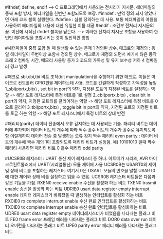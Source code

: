 #ifndef, define, endif  --> C 프로그래밍에서 사용되는 전처리기 지시문, 헤더파일의 중복 포함 방지, 헤더파일을 한번만 포함되도록 보장. 
#inndef : 만약 정의 되지 않았다면 아래 코드 블록 실행한다. 
#define : 심볼 정의하는 데 사용. 보통 헤더파일의 이름을 사용하여 헤더파일의 내용에 대한 유일한 이름 제공
#endif : 조건부 전처리 지시문의 끝. 이전에 시작된 ifndef 블록을 닫는다. 
--> 이러한 전치리 지시문 조합을 사용하여 한번만 헤더파일을 포함시키는 것이 일반적인 방법 

#헤더파일이 중복 포함 될 때 발생할 수 있는 문제 
1 정의된 상수, 매크로의 재정의 : 동일 헤더파일이 두번이상 포함시 정의된 상수, 메크로가 재정의 되면서 예기치 않은 동작 초래 
2 컴파일 시간, 메모리 사용량 증가 
3 코드의 가독성 및 유지 보수성 저하
4 컴파일러 경고 발생 

#매크로 sbi,cbi,tbi 비트 조작(bit manipulation)을 수행하기 위한 매크로. 
이들은 마이크로 컨트롤러 GPIO핀을 제어하는데 사용. 코드를 간결하게 작성하고 가독성을 높임
1_sbi(portx,bitx) , set bit in port의 약자, 지정된 포트의 지정된 비트를 설정하는 역할 -> 해당 포트 레지스터에 특정 비트를 1로 설정
2_cbi(portx,bitx) , clear bit in port의 약자, 지정된 포트의를 클리어하는 역할 -> 해당 포트 레지스터에 특정 비트를 0으로 클리어
3_tbi(portx,bitx) , toggle bit in port의 약자, 지정된 포트의 지정된 비트를 토글 하는 역할  -> 해당 포트 레지스터에서 특정 비트의 상태 반전 

#패리티(parity) 데이터 전송에서 오류 감지하는 데 사용되는 기술. 
패리티 비트는 데이터에 추가되어 데이터 비트의 개수에 따라 짝수 홀수 비트의 개수가 홀수로 유지되도록함
이럴게하여 데이터 전송 중 발생하는 오류 감지 
 짝수 패리티 even parity : 데이터 비트의 개수에 짝수 개의 1이 포함되도록 패리티 비트가 설정됨. 예) 10101010 일때 짝수 패리티 사용하면 패리티 비트 0 
 홀수 패리티 odd parity 

 #UCSR0B 레지스터 : UART 통신 제어 레지스터 중 하나. 아트메가 시리즈, AVR 마이크로컨트롤러에서 UART(시리얼통신) 모듈 제어에 사용 
UCSR0B는 USART0의 제어 및 상태 비트를 포함하는 레지스터. 여기서 0은 USART 모듈의 번호을 말함 USART0에 대한 제어와 상태 비틀 설정하고 읽을 수 있음. 
UCSR0B 레지스터 비트들은 다음과 같은 기능을 가짐. 
RXEN0 receive enable 수신을 활성화 하는 비트 
TXEN0 trasmit enable 송신을 활성화 하는 비트 
UDRIE0 usart data register empty interrupt enable 데이터 레지스터가 비워졌을 때 발생하는 인터럽트를 활성화 하는 비트 
RXCIE0 rx complete interrupt enable 수신 완료 인터럽트를 활성화하는 비트 
TXCIE0 tx complete interrupt enable 송신 완료 인터럽트를 활성화하는 비트 
UDRE0 usart data register empty 데이터레지스터가 비었음을 나타내는 플래그 비트 
FE0 frame error 프레임 에러를 나타내는 플래그 비트 
DOR0 data over run 데이터 오버런을 나타내는 플래그 비트 
UPE0 parity error 패리티 에러를 나타내는 플래그 비트 

